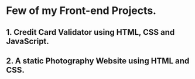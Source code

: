 # Few of my Front-end Projects.

## 1. Credit Card Validator using HTML, CSS and JavaScript.

## 2. A static Photography Website using HTML and CSS.

